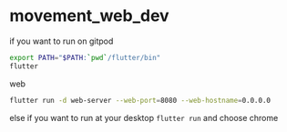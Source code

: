 # movement_web_dev

if you want to run on gitpod
```bash
export PATH="$PATH:`pwd`/flutter/bin"
flutter
```

web
```bash
flutter run -d web-server --web-port=8080 --web-hostname=0.0.0.0
```

else if you want to run at your desktop ```flutter run``` and choose chrome